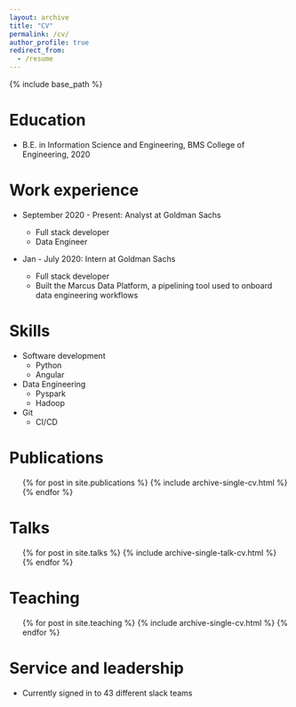 ```yaml
---
layout: archive
title: "CV"
permalink: /cv/
author_profile: true
redirect_from:
  - /resume
---
```


{% include base_path %}

Education
======
* B.E. in Information Science and Engineering, BMS College of Engineering, 2020


Work experience
======
* September 2020 - Present: Analyst at Goldman Sachs
  * Full stack developer
  * Data Engineer

* Jan - July 2020: Intern at Goldman Sachs
  * Full stack developer
  * Built the Marcus Data Platform, a pipelining tool used to onboard data engineering workflows
  
Skills
======
* Software development
	* Python
	* Angular
* Data Engineering
	* Pyspark
	* Hadoop
* Git
	* CI/CD

Publications
======
  <ul>{% for post in site.publications %}
    {% include archive-single-cv.html %}
  {% endfor %}</ul>
  
Talks
======
  <ul>{% for post in site.talks %}
    {% include archive-single-talk-cv.html %}
  {% endfor %}</ul>
  
Teaching
======
  <ul>{% for post in site.teaching %}
    {% include archive-single-cv.html %}
  {% endfor %}</ul>
  
Service and leadership
======
* Currently signed in to 43 different slack teams

